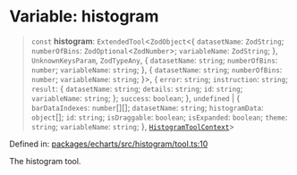 # Variable: histogram

> `const` **histogram**: `ExtendedTool`\<`ZodObject`\<\{ `datasetName`: `ZodString`; `numberOfBins`: `ZodOptional`\<`ZodNumber`\>; `variableName`: `ZodString`; \}, `UnknownKeysParam`, `ZodTypeAny`, \{ `datasetName`: `string`; `numberOfBins`: `number`; `variableName`: `string`; \}, \{ `datasetName`: `string`; `numberOfBins`: `number`; `variableName`: `string`; \}\>, \{ `error`: `string`; `instruction`: `string`; `result`: \{ `datasetName`: `string`; `details`: `string`; `id`: `string`; `variableName`: `string`; \}; `success`: `boolean`; \}, `undefined` \| \{ `barDataIndexes`: `number`[][]; `datasetName`: `string`; `histogramData`: `object`[]; `id`: `string`; `isDraggable`: `boolean`; `isExpanded`: `boolean`; `theme`: `string`; `variableName`: `string`; \}, [`HistogramToolContext`](../type-aliases/HistogramToolContext.md)\>

Defined in: [packages/echarts/src/histogram/tool.ts:10](https://github.com/GeoDaCenter/openassistant/blob/994a31d776db171047aa7cd650eb798b5317f644/packages/echarts/src/histogram/tool.ts#L10)

The histogram tool.
